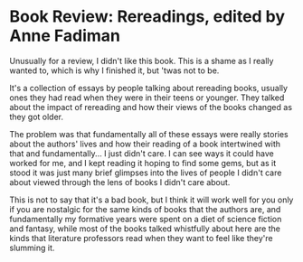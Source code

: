 # Book Review: Rereadings, edited by Anne Fadiman

Unusually for a review, I didn't like this book.
This is a shame as I really wanted to, which is why I finished it, but 'twas not to be.

It's a collection of essays by people talking about rereading books,
usually ones they had read when they were in their teens or younger.
They talked about the impact of rereading and how their views of the books changed as they got older.

The problem was that fundamentally all of these essays were really stories about the authors' lives and how their reading of a book intertwined with that and fundamentally... I just didn't care.
I can see ways it could have worked for me, and I kept reading it hoping to find some gems, but as it stood it was just many brief glimpses into the lives of people I didn't care about viewed through the lens of books I didn't care about.

This is not to say that it's a bad book, but I think it will work well for you only if you are nostalgic for the same kinds of books that the authors are,
and fundamentally my formative years were spent on a diet of science fiction and fantasy, while most of the books talked whistfully about here are the kinds that literature professors read when they want to feel like they're slumming it.
